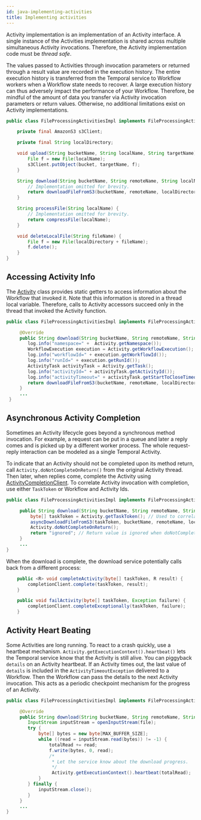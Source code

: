 ```yaml
---
id: java-implementing-activities
title: Implementing activities
---
```


Activity implementation is an implementation of an Activity interface. A single instance of the Activities implementation
is shared across multiple simultaneous Activity invocations. Therefore, the Activity implementation code must be *thread safe*.

The values passed to Activities through invocation parameters or returned through a result value are recorded in the execution history.
The entire execution history is transferred from the Temporal service to Workflow workers when a Workflow state needs to recover.
A large execution history can thus adversely impact the performance of your Workflow. Therefore, be mindful of the amount of data you transfer via Activity invocation parameters or return values. Otherwise, no additional limitations exist on Activity implementations.

```java
public class FileProcessingActivitiesImpl implements FileProcessingActivities {

    private final AmazonS3 s3Client;

    private final String localDirectory;

    void upload(String bucketName, String localName, String targetName) {
        File f = new File(localName);
        s3Client.putObject(bucket, targetName, f);
    }

    String download(String bucketName, String remoteName, String localName) {
        // Implementation omitted for brevity.
        return downloadFileFromS3(bucketName, remoteName, localDirectory + localName);
    }

    String processFile(String localName) {
        // Implementation omitted for brevity.
        return compressFile(localName);
    }

    void deleteLocalFile(String fileName) {
        File f = new File(localDirectory + fileName);
        f.delete();
    }
}
```

## Accessing Activity Info

The [Activity](https://www.javadoc.io/doc/io.temporal/temporal-sdk/latest/io/temporal/activity/Activity.html)
class provides static getters to access information about the Workflow that invoked it. Note that this information is stored in a thread local variable. Therefore, calls to Activity accessors succeed only in the thread that invoked the Activity function.

```java
public class FileProcessingActivitiesImpl implements FileProcessingActivities {

     @Override
     public String download(String bucketName, String remoteName, String localName) {
        log.info("namespace=" +  Activity.getNamespace());
        WorkflowExecution execution = Activity.getWorkflowExecution();
        log.info("workflowId=" + execution.getWorkflowId());
        log.info("runId=" + execution.getRunId());
        ActivityTask activityTask = Activity.getTask();
        log.info("activityId=" + activityTask.getActivityId());
        log.info("activityTimeout=" + activityTask.getStartToCloseTimeoutSeconds());
        return downloadFileFromS3(bucketName, remoteName, localDirectory + localName);
     }
     ...
 }
```

## Asynchronous Activity Completion

Sometimes an Activity lifecycle goes beyond a synchronous method invocation. For example, a request can be put in a queue
and later a reply comes and is picked up by a different worker process. The whole request-reply interaction can be modeled
as a single Temporal Activity.

To indicate that an Activity should not be completed upon its method return, call `Activity.doNotCompleteOnReturn()` from the
original Activity thread. Then later, when replies come, complete the Activity using [ActivityCompletionClient](https://www.javadoc.io/doc/io.temporal/temporal-sdk/latest/io/temporal/client/ActivityCompletionClient.html).
To correlate Activity invocation with completion, use either `TaskToken` or Workflow and Activity Ids.

```java
public class FileProcessingActivitiesImpl implements FileProcessingActivities {

     public String download(String bucketName, String remoteName, String localName) {
         byte[] taskToken = Activity.getTaskToken(); // Used to correlate reply.
         asyncDownloadFileFromS3(taskToken, bucketName, remoteName, localDirectory + localName);
         Activity.doNotCompleteOnReturn();
         return "ignored"; // Return value is ignored when doNotCompleteOnReturn was called.
     }
     ...
}
```
When the download is complete, the download service potentially calls back from a different process:
```java
    public <R> void completeActivity(byte[] taskToken, R result) {
        completionClient.complete(taskToken, result);
    }

    public void failActivity(byte[] taskToken, Exception failure) {
        completionClient.completeExceptionally(taskToken, failure);
    }
```

## Activity Heart Beating

Some Activities are long running. To react to a crash quickly, use a heartbeat mechanism. `Activity.getExecutionContext().heartbeat()` lets the Temporal service know that the Activity is still alive. You can piggyback `details` on an Activity heartbeat. If an Activity times out, the last value of `details` is included in the `ActivityTimeoutException` delivered to a Workflow. Then the Workflow can pass the details to the next Activity invocation. This acts as a periodic checkpoint mechanism for the progress of an Activity.

```java
public class FileProcessingActivitiesImpl implements FileProcessingActivities {

     @Override
     public String download(String bucketName, String remoteName, String localName) {
        InputStream inputStream = openInputStream(file);
        try {
            byte[] bytes = new byte[MAX_BUFFER_SIZE];
            while ((read = inputStream.read(bytes)) != -1) {
                totalRead += read;
                f.write(bytes, 0, read);
                /*
                 * Let the service know about the download progress.
                 */
                 Activity.getExecutionContext().heartbeat(totalRead);
            }
        } finally {
            inputStream.close();
        }
     }
     ...
}
```
